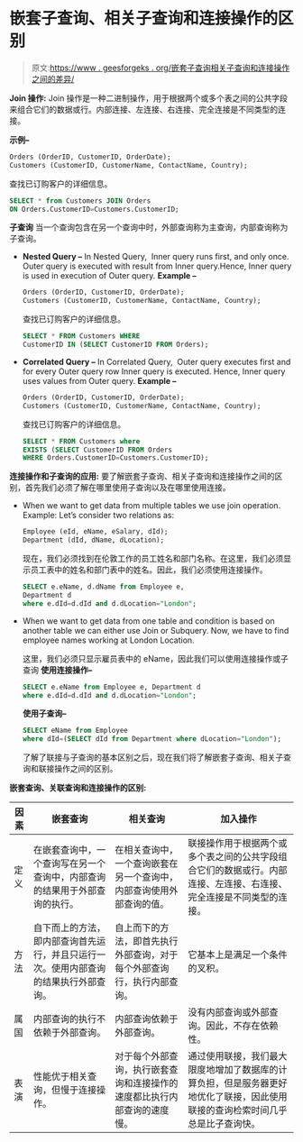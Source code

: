 # 嵌套子查询、相关子查询和连接操作的区别

> 原文:[https://www . geesforgeks . org/嵌套子查询相关子查询和连接操作之间的差异/](https://www.geeksforgeeks.org/difference-between-nested-subquery-correlated-subquery-and-join-operation/)

**Join 操作:**
Join 操作是一种二进制操作，用于根据两个或多个表之间的公共字段来组合它们的数据或行。内部连接、左连接、右连接、完全连接是不同类型的连接。

**示例–**

```sql
Orders (OrderID, CustomerID, OrderDate);
Customers (CustomerID, CustomerName, ContactName, Country);
```

查找已订购客户的详细信息。

```sql
SELECT * from Customers JOIN Orders 
ON Orders.CustomerID=Customers.CustomerID;
```

**子查询**
当一个查询包含在另一个查询中时，外部查询称为主查询，内部查询称为子查询。

*   **Nested Query –**
    In Nested Query,  Inner query runs first, and only once. Outer query is executed with result from Inner query.Hence, Inner query is used in execution of Outer query.
    **Example –**

    ```sql
    Orders (OrderID, CustomerID, OrderDate);
    Customers (CustomerID, CustomerName, ContactName, Country);
    ```

    查找已订购客户的详细信息。

    ```sql
    SELECT * FROM Customers WHERE 
    CustomerID IN (SELECT CustomerID FROM Orders);
    ```

*   **Correlated Query –**
    In Correlated Query,  Outer query executes first and for every Outer query row Inner query is executed. Hence, Inner query uses values from Outer query.
    **Example –**

    ```sql
    Orders (OrderID, CustomerID, OrderDate);
    Customers (CustomerID, CustomerName, ContactName, Country);
    ```

    查找已订购客户的详细信息。

    ```sql
    SELECT * FROM Customers where 
    EXISTS (SELECT CustomerID FROM Orders 
    WHERE Orders.CustomerID=Customers.CustomerID);
    ```

**连接操作和子查询的应用:**
要了解嵌套子查询、相关子查询和连接操作之间的区别，首先我们必须了解在哪里使用子查询以及在哪里使用连接。

*   When we want to get data from multiple tables we use join operation.
    Example: Let’s consider two relations as:

    ```sql
    Employee (eId, eName, eSalary, dId);
    Department (dId, dName, dLocation);
    ```

    现在，我们必须找到在伦敦工作的员工姓名和部门名称。在这里，我们必须显示员工表中的姓名和部门表中的姓名。因此，我们必须使用连接操作。

    ```sql
    SELECT e.eName, d.dName from Employee e, 
    Department d 
    where e.dId=d.dId and d.dLocation="London";
    ```

*   When we want to get data from one table and condition is based on another table we can either use Join or Subquery. Now, we have to find employee names working at London Location.

    这里，我们必须只显示雇员表中的 eName，因此我们可以使用连接操作或子查询
    **使用连接操作–**

    ```sql
    SELECT e.eName from Employee e, Department d 
    where e.dId=d.dId and d.dLocation="London";
    ```

    **使用子查询–**

    ```sql
    SELECT eName from Employee 
    where dId=(SELECT dId from Department where dLocation="London");
    ```

    了解了联接与子查询的基本区别之后，现在我们将了解嵌套子查询、相关子查询和联接操作之间的区别。

**嵌套查询、关联查询和连接操作的区别:**

<center>

| 因素 | 嵌套查询 | 相关查询 | 加入操作 |
| --- | --- | --- | --- |
| 定义 | 在嵌套查询中，一个查询写在另一个查询中，内部查询的结果用于外部查询的执行。 | 在相关查询中，一个查询嵌套在另一个查询中，内部查询使用外部查询的值。 | 联接操作用于根据两个或多个表之间的公共字段组合它们的数据或行。内部连接、左连接、右连接、完全连接是不同类型的连接。 |
| 方法 | 自下而上的方法，即内部查询首先运行，并且只运行一次。使用内部查询的结果执行外部查询。 | 自上而下的方法，即首先执行外部查询，对于每个外部查询行，执行内部查询。 | 它基本上是满足一个条件的叉积。 |
| 属国 | 内部查询的执行不依赖于外部查询。 | 内部查询依赖于外部查询。 | 没有内部查询或外部查询。因此，不存在依赖性。 |
| 表演 | 性能优于相关查询，但慢于连接操作。 | 对于每个外部查询，执行嵌套查询和连接操作的速度都比执行内部查询的速度慢。 | 通过使用联接，我们最大限度地增加了数据库的计算负担，但是服务器更好地优化了联接，因此使用联接的查询检索时间几乎总是比子查询快。 |

</center>